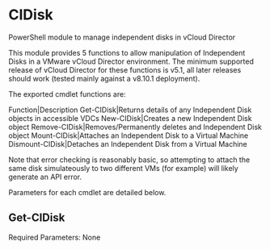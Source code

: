 # CIDisk #
PowerShell module to manage independent disks in vCloud Director

This module provides 5 functions to allow manipulation of Independent Disks in a VMware vCloud Director environment. The minimum supported release of vCloud Director for these functions is v5.1, all later releases should work (tested mainly against a v8.10.1 deployment).

The exported cmdlet functions are:

Function|Description
Get-CIDisk|Returns details of any Independent Disk objects in accessible VDCs
New-CIDisk|Creates a new Independent Disk object
Remove-CIDisk|Removes/Permanently deletes and Independent Disk object
Mount-CIDisk|Attaches an Independent Disk to a Virtual Machine
Dismount-CIDisk|Detaches an Independent Disk from a Virtual Machine

Note that error checking is reasonably basic, so attempting to attach the same disk simulateously to two different VMs (for example) will likely generate an API error.

Parameters for each cmdlet are detailed below.

## Get-CIDisk ##

Required Parameters: None

